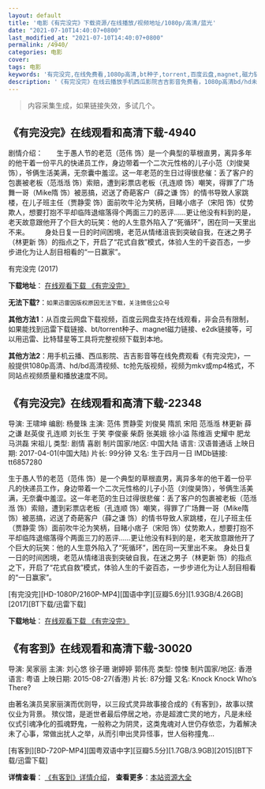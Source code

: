 ```yaml
---
layout: default
title: '电影《有完没完》下载资源/在线播放/视频地址/1080p/高清/蓝光'
date: "2021-07-10T14:40:07+0800"
last_modified_at: "2021-07-10T14:40:07+0800"
permalink: /4940/
categories: 电影
cover:
tags: 电影
keywords: '有完没完,在线免费看,1080p高清,bt种子,torrent,百度云盘,magnet,磁力链,迅雷下载资源'
description: '《有完没完》在线云播放手机西瓜影院吉吉影音免费看，1080p高清bd/hd未删减完整版和tc抢先枪版，mkv/mp4格式，附带bt/torrent种子、magnet/磁力链、百度云盘、网盘资源迅雷下载链接'
---
```


>内容采集生成，如果链接失效，多试几个。


## 《有完没完》在线观看和高清下载-4940

剧情介绍：　　生于愚人节的老范（范伟 饰）是一个典型的草根直男，离异多年的他干着一份平凡的快递员工作，身边带着一个二次元性格的儿子小范（刘俊昊饰），爷俩生活美满，无奈囊中羞涩。这一年老范的生日过得很悲催：丢了客户的包裹被老板（范湉湉 饰）索赔，遭到彩票店老板（孔连顺 饰）嘲笑，得罪了广场舞一哥（Mike隋 饰）被恶搞，迟送了奇葩客户（薛之谦 饰）的情书导致人家跳楼，在儿子班主任（贾静雯 饰）面前吹牛沦为笑柄，目睹小痞子（宋阳 饰）仗势欺人，想要打抱不平却临阵退缩落得个两面三刀的恶评……更让他没有料到的是，老天故意跟他开了个巨大的玩笑：他的人生意外陷入了“死循环”，困在同一天里出不来。 　　身处日复一日的时间困境，老范从情绪沮丧到突破自我，在迷之男子（林更新 饰）的指点之下，开启了“花式自救”模式，体验人生的千姿百态，一步步进化为让人刮目相看的“一日赢家”。


有完没完 (2017)

**下载地址**： [在线观看下载 《有完没完》](https://www.btbtdy.me/btdy/dy10676.html) 


**无法下载?**：`如果迅雷因版权原因无法下载，关注微信公众号 `

**其他方法1**：从百度云网盘下载视频，百度云网盘支持在线观看，非会员有限制，如果能找到迅雷下载链接、bt/torrent种子、magnet磁力链接、e2dk链接等，可以用迅雷、比特彗星等工具将完整视频下载到本地。

**其他方法2**：用手机云播、西瓜影院、吉吉影音等在线免费观看《有完没完》，一般提供1080p高清、hd/bd高清视频、tc抢先版视频，视频为mkv或mp4格式，不同站点视频质量和播放速度不同。


## 《有完没完》在线观看和高清下载-22348

导演: 王啸坤 编剧: 杨曼珠 主演: 范伟 贾静雯 刘俊昊 隋凯 宋阳 范湉湉 林更新 薛之谦 赵英俊 孔连顺 刘长生 于笑 李俊豪 柴蔚 张美娥 徐小溢 陈维涵 史耀中 肥龙 马洪磊 宋祖儿 类型: 剧情 喜剧 制片国家/地区: 中国大陆 语言: 汉语普通话 上映日期: 2017-04-01(中国大陆) 片长: 99分钟 又名: 生于四月一日 IMDb链接: tt6857280

生于愚人节的老范（范伟 饰）是一个典型的草根直男，离异多年的他干着一份平凡的快递员工作，身边带着一个二次元性格的儿子小范（刘俊昊饰），爷俩生活美满，无奈囊中羞涩。这一年老范的生日过得很悲催：丢了客户的包裹被老板（范湉湉 饰）索赔，遭到彩票店老板（孔连顺 饰）嘲笑，得罪了广场舞一哥（Mike隋 饰）被恶搞，迟送了奇葩客户（薛之谦 饰）的情书导致人家跳楼，在儿子班主任（贾静雯 饰）面前吹牛沦为笑柄，目睹小痞子（宋阳 饰）仗势欺人，想要打抱不平却临阵退缩落得个两面三刀的恶评……更让他没有料到的是，老天故意跟他开了个巨大的玩笑：他的人生意外陷入了“死循环”，困在同一天里出不来。 身处日复一日的时间困境，老范从情绪沮丧到突破自我，在迷之男子（林更新 饰）的指点之下，开启了“花式自救”模式，体验人生的千姿百态，一步步进化为让人刮目相看的“一日赢家”。


[有完没完][HD-1080P/2160P-MP4][国语中字][豆瓣5.6分][1.93GB/4.26GB][2017][BT下载/迅雷下载]

**下载地址**： [在线观看下载 《有完没完》](https://www.btdx8.com/torrent/ywmw_2017.html) 


## 《有客到》在线观看和高清下载-30020

导演: 吴家丽 主演: 刘心悠 徐子珊 谢婷婷 郭伟亮 类型: 惊悚 制片国家/地区: 香港 语言: 粤语 上映日期: 2015-08-27(香港) 片长: 87分鐘 又名: Knock Knock Who’s There?

由著名演员吴家丽演而优则导，以三段式灵异故事接合成的《有客到》，故事以殡仪业为背景。 殡仪馆，是逝世者最后停居之地，亦是超渡亡灵的地方，凡是未经仪式引魂净化的孤魂野鬼，一般称之为阴灵，这类鬼魂对人世仍存依恋，为着解决未了心事，常做出扰人之举，从而引申出灵异怪事，世人俗称撞鬼…


[有客到][BD-720P-MP4][国粤双语中字][豆瓣5.5分][1.7GB/3.9GB][2015][BT下载/迅雷下载]

**详情查看**： [《有客到》详情介绍](/movie/30020/)， **查看更多**：[本站资源大全](/movie/t/all/)

